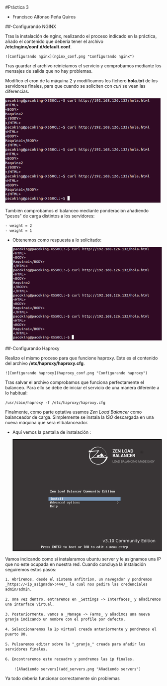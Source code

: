#Práctica 3
- Francisco Alfonso Peña Quiros

##-Configurando NGINX

Tras la instalación de nginx, realizando el proceso indicado en la práctica, añado el contenido que debería tener el archivo **/etc/nginx/conf.d/default.conf**.

	![Configurando nginx](nginx_conf.png "Configurando nginx")

Tras guardar el archivo reiniciamos el servicio y comprobamos mediante los mensajes de salida que no hay problemas.

Modifico el cron de la máquina 2 y modificamos los fichero **hola.txt** de los servidores finales, para que cuando se soliciten con _curl_ se vean las diferencias.

![Solicitando hola.txt](curl_nginx.png "Solicitando hola.txt")

También comprobamos el balanceo mediante ponderación añadiendo "pesos" de carga distintos a los servidores:

	- weight = 2
	- weight = 1

* Obtenemos como respuesta a lo solicitado:

	![Configurando nginx con ponderación](nginx_pon.png "Configurando nginx con ponderación")

##-Configurando Haproxy

Realizo el mismo proceso para que funcione haproxy. Este es el contenido del archivo **/etc/haproxy/haproxy.cfg**.

	![Configurando haproxy](haproxy_conf.png "Configurando haproxy")

Tras salvar el archivo comprobamos que funciona perfectamente el balanceo. Para ello se debe de iniciar el servicio de una manera diferente a lo habitual:

	/usr/sbin/haproxy -f /etc/haproxy/haproxy.cfg


Finalmente, como parte optativa usamos _Zen Load Balancer_ como balanceador de carga. Simplemente se instala la _ISO_ descargada en una nueva máquina que sera el balanceador.

* Aquí vemos la pantalla de instalación : 

	![Instalando Zen](zen_install.png "Instalando Zen")

Vamos indicando como si instalaramos ubuntu server y le asignamos una IP que no este ocupada en nuestra red. Cuando concluya la instalación seguiremos estos pasos:

	1. Abriremos, desde el sistema anfitrion, un navegador y pondremos _https://<ip_asignada>:444/_ la cual nos pedira las credenciales admin/admin.

	2. Una vez dentro, entraremos en _Settings -> Interfaces_ y añadiremos una interface virtual.

	3. Posteriormente, vamos a _Manage -> Farms_ y añadimos una nueva granja indicando un nombre con el profile por defecto. 

	4. Seleccionaremos la Ip virtual creada anteriormente y pondremos el puerto 80.

	5. Pulsaremos editar sobre la "_granja_" creada para añadir los servidores finales.

	6. Encontraremos este recuadro y pondremos las ip finales.

		![Añadiendo servers](add_servers.png "Añadiendo servers")

Ya todo deberia funcionar correctamente sin problemas 